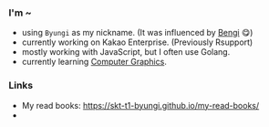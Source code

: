 ### I'm ~
- using `Byungi` as my nickname. (It was influenced by [Bengi](https://www.google.com/search?q=skt+t1+bengi)  😋)
- currently working on Kakao Enterprise. (Previously Rsupport)
- mostly working with JavaScript, but I often use Golang.
- currently learning [Computer Graphics](https://www.youtube.com/playlist?list=PLYEC1V9tJOl03WLDoUEKbiYW_Xt4W6LTl).

### Links
- My read books: https://skt-t1-byungi.github.io/my-read-books/
- 
